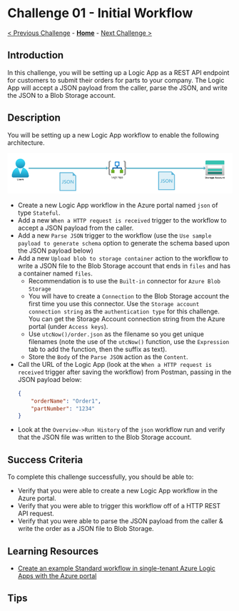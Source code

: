 # Challenge 01 - Initial Workflow

[< Previous Challenge](./Challenge-00.md) - **[Home](../README.md)** - [Next Challenge >](./Challenge-02.md)

## Introduction

In this challenge, you will be setting up a Logic App as a REST API endpoint for customers to submit their orders for parts to your company. The Logic App will accept a JSON payload from the caller, parse the JSON, and write the JSON to a Blob Storage account.

## Description

You will be setting up a new Logic App workflow to enable the following architecture.

![Architecture](./Content/Challenge-01/.img/architecture.png)

- Create a new Logic App workflow in the Azure portal named `json` of type `Stateful`.
- Add a new `When a HTTP request is received` trigger to the workflow to accept a JSON payload from the caller.
- Add a new `Parse JSON` trigger to the workflow (use the `Use sample payload to generate schema` option to generate the schema based upon the JSON payload below)
- Add a new `Upload blob to storage container` action to the workflow to write a JSON file to the Blob Storage account that ends in `files` and has a container named `files`.
  - Recommendation is to use the `Built-in` connector for `Azure Blob Storage`
  - You will have to create a `Connection` to the Blob Storage account the first time you use this connector. Use the `Storage account connection string` as the `authentication type` for this challenge. You can get the Storage Account connection string from the Azure portal (under `Access keys`).
  - Use `utcNow()/order.json` as the filename so you get unique filenames (note the use of the `utcNow()` function, use the `Expression` tab to add the function, then the suffix as text).
  - Store the `Body` of the `Parse JSON` action as the `Content`.
- Call the URL of the Logic App (look at the `When a HTTP request is received` trigger after saving the workflow) from Postman, passing in the JSON payload below:
    ```json
    {
        "orderName": "Order1",
        "partNumber": "1234"
    }
    ```
- Look at the `Overview->Run History` of the `json` workflow run and verify that the JSON file was written to the Blob Storage account.

## Success Criteria

To complete this challenge successfully, you should be able to:
- Verify that you were able to create a new Logic App workflow in the Azure portal.
- Verify that you were able to trigger this workflow off of a HTTP REST API request.
- Verify that you were able to parse the JSON payload from the caller & write the order as a JSON file to Blob Storage.

## Learning Resources

- [Create an example Standard workflow in single-tenant Azure Logic Apps with the Azure portal](https://learn.microsoft.com/en-us/azure/logic-apps/create-single-tenant-workflows-azure-portal?tabs=standard)

## Tips
